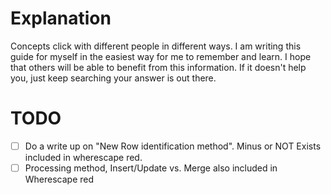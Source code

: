 # Explanation

Concepts click with different people in different ways. I am writing this guide
for myself in the easiest way for me to remember and learn. I hope that others
will be able to benefit from this information. If it doesn't help you, just
keep searching your answer is out there.


# TODO
- [ ] Do a write up on "New Row identification method". Minus or NOT Exists
included in wherescape red.
- [ ] Processing method, Insert/Update vs. Merge also included in Wherescape red
